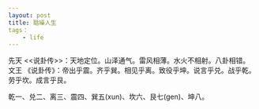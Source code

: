 ```yaml
---
layout: post
title: 聒噪人生
tags：
    - life
---
```


先天
<<说卦传>>：天地定位。山泽通气。雷风相薄。水火不相射。八卦相错。
文王
《说卦传》：帝出乎震。齐乎巽。相见乎离。致役乎坤。说言乎兑。战乎乾。劳乎坎。成言乎艮。 

乾一、兑二、离三、震四、巽五(xun)、坎六、艮七(gen)、坤八。



